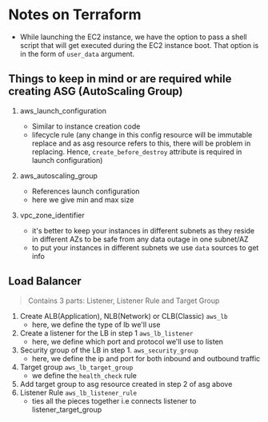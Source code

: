 # Notes on Terraform

- While launching the EC2 instance, we have the option to pass a shell script that will get executed during the EC2 instance boot. That option is in the form of `user_data` argument.

## Things to keep in mind or are required while creating ASG (AutoScaling Group)

1. aws_launch_configuration
    - Similar to instance creation code
    - lifecycle rule (any change in this config resource will be immutable replace and as asg resource refers to this, there will be problem in replacing. Hence, `create_before_destroy` attribute is required in launch configuration)

2. aws_autoscaling_group
    - References launch configuration
    - here we give min and max size

3. vpc_zone_identifier
    - it's better to keep your instances in different subnets as they reside in different AZs to be safe from any data outage in one subnet/AZ
    - to put your instances in different subnets we use `data` sources to get info

## Load Balancer

> Contains 3 parts: Listener, Listener Rule and Target Group

1. Create ALB(Application), NLB(Network) or CLB(Classic) 
`aws_lb`
    - here, we define the type of lb we'll use
2. Create a listener for the LB in step 1
`aws_lb_listener`
    - here, we define which port and protocol we'll use to listen
3. Security group of the LB in step 1.
`aws_security_group`
    - here, we define the ip and port for both inbound and outbound traffic
4. Target group
`aws_lb_target_group`
    - we define the `health_check` rule
5. Add target group to asg resource created in step 2 of asg above
6. Listener Rule
`aws_lb_listener_rule`
    - ties all the pieces together i.e connects listener to listener_target_group
